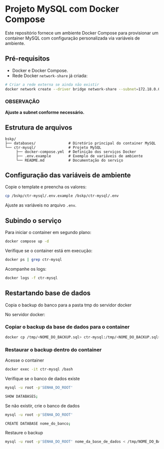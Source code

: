 # Projeto MySQL com Docker Compose

Este repositório fornece um ambiente Docker Compose para provisionar um container MySQL com configuração personalizada via variáveis de ambiente.

## Pré-requisitos

- Docker e Docker Compose.
- Rede Docker `network-share` já criada:

```bash
# Criar a rede externa se ainda não existir
docker network create --driver bridge network-share --subnet=172.18.0.0/16
```

### OBSERVAÇÃO

**Ajuste a subnet conforme necessário.**

## Estrutura de arquivos

```plaintext
bskp/
├── databases/               # Diretório principal do container MySQL
└── ctr-mysql/               # Projeto MySQL
     ├── docker-compose.yml  # Definição dos serviços Docker
     ├── .env.example        # Exemplo de variáveis de ambiente
     └── README.md           # Documentação do serviço
```

## Configuração das variáveis de ambiente

Copie o template e preencha os valores:

```bash
cp /bskp/ctr-mysql/.env.example /bskp/ctr-mysql/.env
```

Ajuste as variáveis no arquivo `.env`.

## Subindo o serviço

Para iniciar o container em segundo plano:

```bash
docker compose up -d
```

Verifique se o container está em execução:

```bash
docker ps | grep ctr-mysql
```

Acompanhe os logs:

```bash
docker logs -f ctr-mysql
```

## Restartando base de dados

Copia o backup do banco para a pasta tmp do servidor docker

No servidor docker:

### Copiar o backup da base de dados para o container

```bash
docker cp /tmp/<NOME_DO_BACKUP.sql> ctr-mysql:/tmp/<NOME_DO_BACKUP.sql>
```

### Restaurar o backup dentro do container

Acesse o container

```bash
docker exec -it ctr-mysql /bash
```

Verifique se o banco de dados existe


```bash
mysql -u root -p'SENHA_DO_ROOT'

SHOW DATABASES;
```

Se não existir, crie o banco de dados

```bash
mysql -u root -p'SENHA_DO_ROOT'

CREATE DATABASE nome_do_banco;
```

Restaure o backup

```bash
mysql -u root -p'SENHA_DO_ROOT' nome_da_base_de_dados < /tmp/NOME_DO_BACKUP.sql
```
